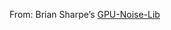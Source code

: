 From: Brian Sharpe’s [GPU-Noise-Lib](https://github.com/BrianSharpe/GPU-Noise-Lib/blob/master/gpu_noise_lib.glsl)
